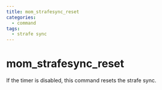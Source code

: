 ```yaml
---
title: mom_strafesync_reset
categories:
  - command
tags:
  - strafe sync
---
```


# mom_strafesync_reset

If the timer is disabled, this command resets the strafe sync.
